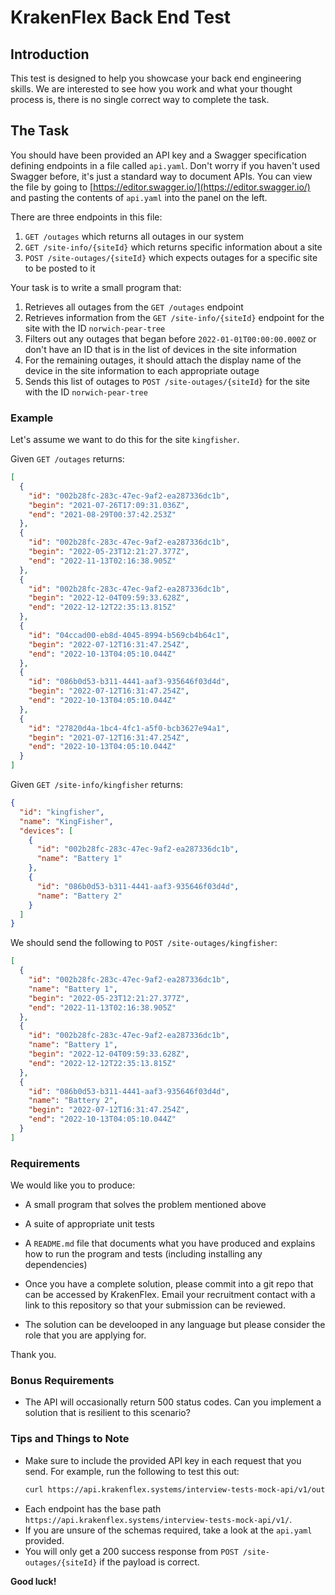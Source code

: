 # KrakenFlex Back End Test

## Introduction

This test is designed to help you showcase your back end engineering skills. We are interested to see how you work and
what your thought process is, there is no single correct way to complete the task.

## The Task

You should have been provided an API key and a Swagger specification defining endpoints in a file called `api.yaml`.
Don't worry if you haven't used Swagger before, it's just a standard way to document APIs. You can view the file by going
to [https://editor.swagger.io/](https://editor.swagger.io/) and pasting the contents of `api.yaml` into the panel on the
left.

There are three endpoints in this file:

1. `GET /outages` which returns all outages in our system
2. `GET /site-info/{siteId}` which returns specific information about a site
3. `POST /site-outages/{siteId}` which expects outages for a specific site to be posted to it

Your task is to write a small program that:

1. Retrieves all outages from the `GET /outages` endpoint
2. Retrieves information from the `GET /site-info/{siteId}` endpoint for the site with the ID `norwich-pear-tree`
3. Filters out any outages that began before `2022-01-01T00:00:00.000Z` or don't have an ID that is in the list of
   devices in the site information
4. For the remaining outages, it should attach the display name of the device in the site information to each appropriate outage
5. Sends this list of outages to `POST /site-outages/{siteId}` for the site with the ID `norwich-pear-tree`


### Example

Let's assume we want to do this for the site `kingfisher`.

Given `GET /outages` returns:

```json
[
  {
    "id": "002b28fc-283c-47ec-9af2-ea287336dc1b",
    "begin": "2021-07-26T17:09:31.036Z",
    "end": "2021-08-29T00:37:42.253Z"
  },
  {
    "id": "002b28fc-283c-47ec-9af2-ea287336dc1b",
    "begin": "2022-05-23T12:21:27.377Z",
    "end": "2022-11-13T02:16:38.905Z"
  },
  {
    "id": "002b28fc-283c-47ec-9af2-ea287336dc1b",
    "begin": "2022-12-04T09:59:33.628Z",
    "end": "2022-12-12T22:35:13.815Z"
  },
  {
    "id": "04ccad00-eb8d-4045-8994-b569cb4b64c1",
    "begin": "2022-07-12T16:31:47.254Z",
    "end": "2022-10-13T04:05:10.044Z"
  },
  {
    "id": "086b0d53-b311-4441-aaf3-935646f03d4d",
    "begin": "2022-07-12T16:31:47.254Z",
    "end": "2022-10-13T04:05:10.044Z"
  },
  {
    "id": "27820d4a-1bc4-4fc1-a5f0-bcb3627e94a1",
    "begin": "2021-07-12T16:31:47.254Z",
    "end": "2022-10-13T04:05:10.044Z"
  }
]
```

Given `GET /site-info/kingfisher` returns:

```json
{
  "id": "kingfisher",
  "name": "KingFisher",
  "devices": [
    {
      "id": "002b28fc-283c-47ec-9af2-ea287336dc1b",
      "name": "Battery 1"
    },
    {
      "id": "086b0d53-b311-4441-aaf3-935646f03d4d",
      "name": "Battery 2"
    }
  ]
}
```

We should send the following to `POST /site-outages/kingfisher`:

```json
[
  {
    "id": "002b28fc-283c-47ec-9af2-ea287336dc1b",
    "name": "Battery 1",
    "begin": "2022-05-23T12:21:27.377Z",
    "end": "2022-11-13T02:16:38.905Z"
  },
  {
    "id": "002b28fc-283c-47ec-9af2-ea287336dc1b",
    "name": "Battery 1",
    "begin": "2022-12-04T09:59:33.628Z",
    "end": "2022-12-12T22:35:13.815Z"
  },
  {
    "id": "086b0d53-b311-4441-aaf3-935646f03d4d",
    "name": "Battery 2",
    "begin": "2022-07-12T16:31:47.254Z",
    "end": "2022-10-13T04:05:10.044Z"
  }
]
```

### Requirements

We would like you to produce:

* A small program that solves the problem mentioned above
* A suite of appropriate unit tests
* A `README.md` file that documents what you have produced and explains how to run the program and tests (including installing any dependencies)

* Once you have a complete solution, please commit into a git repo that can be accessed by KrakenFlex. Email your recruitment contact with a link to this repository so that your submission can be reviewed. 

* The solution can be develooped in any language but please consider the role that you are applying for. 

Thank you. 

### Bonus Requirements

* The API will occasionally return 500 status codes. Can you implement a solution that is resilient to this scenario?

### Tips and Things to Note

* Make sure to include the provided API key in each request that you send. For example, run the following to test
  this out:
  ```bash
  curl https://api.krakenflex.systems/interview-tests-mock-api/v1/outages -H "x-api-key: <API KEY>"
  ```
* Each endpoint has the base path `https://api.krakenflex.systems/interview-tests-mock-api/v1/`.
* If you are unsure of the schemas required, take a look at the `api.yaml` provided.
* You will only get a 200 success response from `POST /site-outages/{siteId}` if the payload is correct.

**Good luck!**

